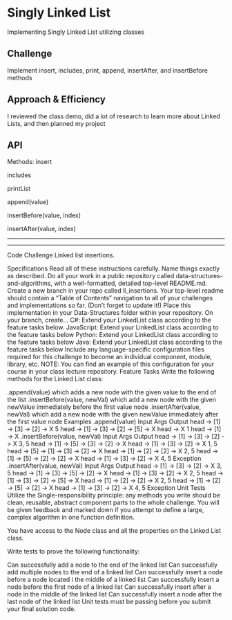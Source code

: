 # Singly Linked List

Implementing Singly Linked List utilizing classes

## Challenge

Implement insert, includes, print, append, insertAfter, and insertBefore methods

## Approach & Efficiency

I reviewed the class demo, did a lot of research to learn more about Linked Lists, and then planned my project

## API

Methods: insert

includes

printList

append(value)

insertBefore(value, index)

insertAfter(value, index)



------
------

Code Challenge
Linked list insertions.

Specifications
Read all of these instructions carefully. Name things exactly as described.
Do all your work in a public repository called data-structures-and-algorithms, with a well-formatted, detailed top-level README.md.
Create a new branch in your repo called ll_insertions.
Your top-level readme should contain a “Table of Contents” navigation to all of your challenges and implementations so far. (Don’t forget to update it!)
Place this implementation in your Data-Structures folder within your repository.
On your branch, create…
C#: Extend your LinkedList class according to the feature tasks below.
JavaScript: Extend your LinkedList class according to the feature tasks below
Python: Extend your LinkedList class according to the feature tasks below
Java: Extend your LinkedList class according to the feature tasks below
Include any language-specific configuration files required for this challenge to become an individual component, module, library, etc.
NOTE: You can find an example of this configuration for your course in your class lecture repository.
Feature Tasks
Write the following methods for the Linked List class:

.append(value) which adds a new node with the given value to the end of the list
.insertBefore(value, newVal) which add a new node with the given newValue immediately before the first value node
.insertAfter(value, newVal) which add a new node with the given newValue immediately after the first value node
Examples
.append(value)
Input	Args	Output
head -> [1] -> [3] -> [2] -> X	5	head -> [1] -> [3] -> [2] -> [5] -> X
head -> X	1	head -> [1] -> X
.insertBefore(value, newVal)
Input	Args	Output
head -> [1] -> [3] -> [2] -> X	3, 5	head -> [1] -> [5] -> [3] -> [2] -> X
head -> [1] -> [3] -> [2] -> X	1, 5	head -> [5] -> [1] -> [3] -> [2] -> X
head -> [1] -> [2] -> [2] -> X	2, 5	head -> [1] -> [5] -> [2] -> [2] -> X
head -> [1] -> [3] -> [2] -> X	4, 5	Exception
.insertAfter(value, newVal)
Input	Args	Output
head -> [1] -> [3] -> [2] -> X	3, 5	head -> [1] -> [3] -> [5] -> [2] -> X
head -> [1] -> [3] -> [2] -> X	2, 5	head -> [1] -> [3] -> [2] -> [5] -> X
head -> [1] -> [2] -> [2] -> X	2, 5	head -> [1] -> [2] -> [5] -> [2] -> X
head -> [1] -> [3] -> [2] -> X	4, 5	Exception
Unit Tests
Utilize the Single-responsibility principle: any methods you write should be clean, reusable, abstract component parts to the whole challenge. You will be given feedback and marked down if you attempt to define a large, complex algorithm in one function definition.

You have access to the Node class and all the properties on the Linked List class.

Write tests to prove the following functionality:

Can successfully add a node to the end of the linked list
Can successfully add multiple nodes to the end of a linked list
Can successfully insert a node before a node located i the middle of a linked list
Can successfully insert a node before the first node of a linked list
Can successfully insert after a node in the middle of the linked list
Can successfully insert a node after the last node of the linked list
Unit tests must be passing before you submit your final solution code.